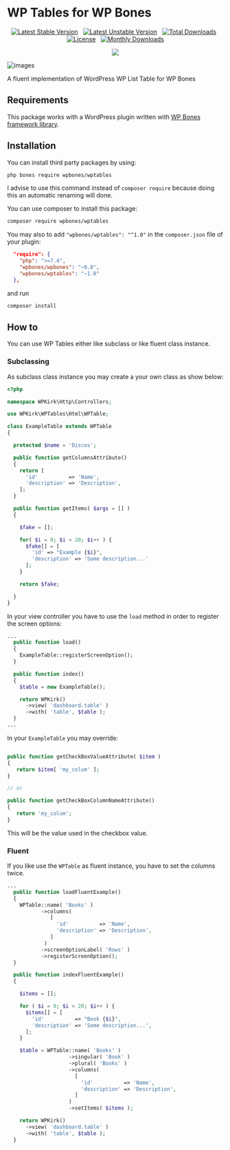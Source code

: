 # WP Tables for WP Bones

<div align="center">

[![Latest Stable Version](https://poser.pugx.org/wpbones/wptables/v/stable?style=for-the-badge)](https://packagist.org/packages/wpbones/wptables) &nbsp;
[![Latest Unstable Version](https://poser.pugx.org/wpbones/wptables/v/unstable?style=for-the-badge)](https://packagist.org/packages/wpbones/wptables) &nbsp;
[![Total Downloads](https://poser.pugx.org/wpbones/wptables/downloads?style=for-the-badge)](https://packagist.org/packages/wpbones/wptables) &nbsp;
[![License](https://poser.pugx.org/wpbones/wptables/license?style=for-the-badge)](https://packagist.org/packages/wpbones/wptables) &nbsp;
[![Monthly Downloads](https://poser.pugx.org/wpbones/wptables/d/monthly?style=for-the-badge)](https://packagist.org/packages/wpbones/wptables)

</div>

<p align="center">
  <a href="https://github.com/wpbones/wptables/graphs/contributors">
    <img src="https://contrib.rocks/image?repo=wpbones/wptables" />
  </a>
</p>

![images](https://github.com/wpbones/wptables/wiki/images/screenshot-1.png)

A fluent implementation of WordPress WP List Table for WP Bones

## Requirements

This package works with a WordPress plugin written with [WP Bones framework library](https://github.com/wpbones/WPBones).

## Installation

You can install third party packages by using:

```sh copy
php bones require wpbones/wptables
```

I advise to use this command instead of `composer require` because doing this an automatic renaming will done.

You can use composer to install this package:

```sh copy
composer require wpbones/wptables
```

You may also to add `"wpbones/wptables": "^1.0"` in the `composer.json` file of your plugin:

```json copy filename="composer.json" {4}
  "require": {
    "php": ">=7.4",
    "wpbones/wpbones": "~0.8",
    "wpbones/wptables": "~1.0"
  },
```

and run

```sh copy
composer install
```

## How to

You can use WP Tables either like subclass or like fluent class instance.

### Subclassing

As subclass class instance you may create a your own class as show below:

```php copy
<?php

namespace WPKirk\Http\Controllers;

use WPKirk\WPTables\Html\WPTable;

class ExampleTable extends WPTable
{

  protected $name = 'Discos';

  public function getColumnsAttribute()
  {
    return [
      'id'          => 'Name',
      'description' => 'Description',
    ];
  }

  public function getItems( $args = [] )
  {

    $fake = [];

    for( $i = 0; $i < 20; $i++ ) {
      $fake[] = [
        'id' => "Example {$i}",
        'description' => 'Some description...'
      ];
    }

    return $fake;

  }
}
```

In your view controller you have to use the `load` method in order to register the screen options:

```php copy
...
  public function load()
  {
    ExampleTable::registerScreenOption();
  }

  public function index()
  {
    $table = new ExampleTable();

    return WPKirk()
      ->view( 'dashboard.table' )
      ->with( 'table', $table );
  }
...
```
In your `ExampleTable` you may override:

```php

public function getCheckBoxValueAttribute( $item )
{
   return $item[ 'my_colum' ];
}

// or

public function getCheckBoxColumnNameAttribute()
{
   return 'my_colum';
}

```

This will be the value used in the checkbox value.

### Fluent

If you like use the `WPTable` as fluent instance, you have to set the columns twice.

```php copy
...
  public function loadFluentExample()
  {
    WPTable::name( 'Books' )
           ->columns(
              [
                'id'          => 'Name',
                'description' => 'Description',
              ]
            )
           ->screenOptionLabel( 'Rows' )
           ->registerScreenOption();
  }

  public function indexFluentExample()
  {

    $items = [];

    for ( $i = 0; $i < 20; $i++ ) {
      $items[] = [
        'id'          => "Book {$i}",
        'description' => 'Some description...',
      ];
    }

    $table = WPTable::name( 'Books' )
                    ->singular( 'Book' )
                    ->plural( 'Books' )
                    ->columns(
                      [
                        'id'          => 'Name',
                        'description' => 'Description',
                      ]
                    )
                    ->setItems( $items );

    return WPKirk()
      ->view( 'dashboard.table' )
      ->with( 'table', $table );
  }

```

